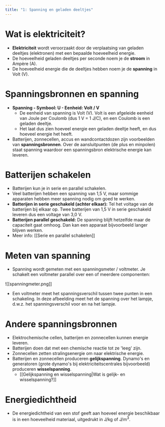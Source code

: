 ```yaml
---
title: "1: Spanning en geladen deeltjes"
---
```

# Wat is elektriciteit?
- **Elektriciteit** wordt veroorzaakt door de verplaatsing van geladen deeltjes (elektronen) met een bepaalde hoeveelheid energie.
- De hoeveelheid geladen deeltjes per seconde noem je de **stroom** in Ampère (A).
- De hoeveelheid energie die de deeltjes hebben noem je de **spanning** in Volt (V).
# Spanningsbronnen en spanning
- **Spanning - Symbool: U - Eenheid: Volt / V**
	- De eenheid van spanning is Volt (V). Volt is een afgeleide eenheid van Joule per Coulomb (dus 1 V = 1 J/C), en een Coulomb is een geladen deeltje.
	- Het laat dus zien hoeveel energie een geladen deeltje heeft, en dus hoeveel energie het heeft.
- Batterijen, zonnecellen, accus en wandcontactdozen zijn voorbeelden van **spanningsbronnen**. Over de aansluitpunten (de plus en minpolen) staat spanning waardoor een spanningsbron elektrische energie kan leveren.
# Batterijen schakelen
- Batterijen kun je in serie en parallel schakelen.
- Veel batterijen hebben een spanning van 1,5 V, maar sommige apparaten hebben meer spanning nodig om goed te werken.
- **Batterijen in serie geschakeld (achter elkaar):** Tel het voltage van de batterijen bij elkaar op. Twee batterijen van 1,5 V in serie geschakeld leveren dus een voltage van 3,0 V.
- **Batterijen parallel geschakeld:** De spanning blijft hetzelfde maar de capaciteit gaat omhoog. Dan kan een apparaat bijvoorbeeld langer blijven werken.
- Meer info: [[Serie en parallel schakelen]]
# Meten van spanning
- Spanning wordt gemeten met een spanningsmeter / voltmeter. Je schakelt een voltmeter parallel over een of meerdere componenten:

![[spanningmeter.png]]

- Een voltmeter meet het spanningsverschil tussen twee punten in een schakeling. In deze afbeelding meet het de spanning over het lampje, d.w.z. het spanningsverschil voor en na het lampje.
# Andere spanningsbronnen
- Elektrochemische cellen, batterijen en zonnecellen kunnen energie leveren.
- Batterijen doen dat met een chemische reactie tot ze 'leeg' zijn.
- Zonnecellen zetten stralingsenergie om naar elektrische energie.
- Batterijen en zonnecellen produceren **gelijkspanning**. Dynamo's en generatoren (grote dynamo's bij elektriciteitscentrales bijvoorbeeld) produceren **wisselspanning**.
	- [[Gelijkspanning en wisselspanning|Wat is gelijk- en wisselspanning?]]
# Energiedichtheid
- De energiedichtheid van een stof geeft aan hoeveel energie beschikbaar is in een hoeveelheid materiaal, uitgedrukt in J/kg of J/m<sup>3</sup>.